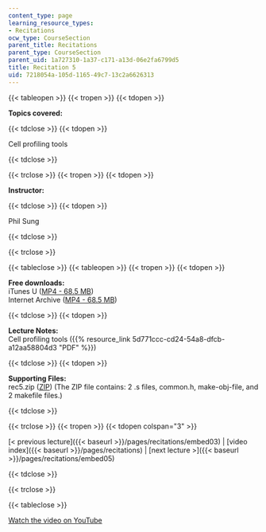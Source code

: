 ```yaml
---
content_type: page
learning_resource_types:
- Recitations
ocw_type: CourseSection
parent_title: Recitations
parent_type: CourseSection
parent_uid: 1a727310-1a37-c171-a13d-06e2fa6799d5
title: Recitation 5
uid: 7218054a-105d-1165-49c7-13c2a6626313
---
```


{{< tableopen >}}
{{< tropen >}}
{{< tdopen >}}


**Topics covered:**


{{< tdclose >}}
{{< tdopen >}}


Cell profiling tools


{{< tdclose >}}

{{< trclose >}}
{{< tropen >}}
{{< tdopen >}}


**Instructor:**


{{< tdclose >}}
{{< tdopen >}}


Phil Sung


{{< tdclose >}}

{{< trclose >}}

{{< tableclose >}}
{{< tableopen >}}
{{< tropen >}}
{{< tdopen >}}


**Free downloads:**  
iTunes U ([MP4 - 68.5 MB](http://deimos3.apple.com/WebObjects/Core.woa/Browse/mit.edu.2210868377.02210868382.2210612188?i=1468747563))  
Internet Archive ([MP4 - 68.5 MB](http://www.archive.org/download/MIT6.189IAP07/ocw-6.189-iap07-rec05_300k.mp4))


{{< tdclose >}}
{{< tdopen >}}


**Lecture Notes:**  
Cell profiling tools ({{% resource_link 5d771ccc-cd24-54a8-dfcb-a12aa58804d3 "PDF" %}})


{{< tdclose >}}
{{< tdopen >}}


**Supporting Files:**  
rec5.zip ([ZIP](/courses/electrical-engineering-and-computer-science/6-189-multicore-programming-primer-january-iap-2007/recitations/rec5.zip)) (The ZIP file contains: 2 .s files, common.h, make-obj-file, and 2 makefile files.)


{{< tdclose >}}

{{< trclose >}}
{{< tropen >}}
{{< tdopen colspan="3" >}}


[\< previous lecture]({{< baseurl >}}/pages/recitations/embed03) | [video index]({{< baseurl >}}/pages/recitations) | [next lecture >]({{< baseurl >}}/pages/recitations/embed05)


{{< tdclose >}}

{{< trclose >}}

{{< tableclose >}}

[Watch the video on YouTube](http://www.youtube.com/v/gIuL_WdfH74&showsearch=0&fs=1&showinfo=0)